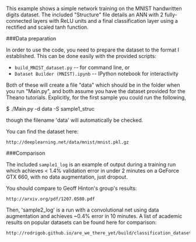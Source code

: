 This example shows a simple network training on the MNIST handwritten digits dataset. The included "Structure" file details an ANN with 2 fully-connected layers with ReLU units and a final classification layer using a rectified and scaled tanh function. 

###Data preparation

In order to use the code, you need to prepare the dataset to the format I established.  This can be done easily with the provided scripts:  

* `build_MNIST_dataset.py` -- for command line, or
* `Dataset Builder (MNIST).ipynb` -- IPython notebook for interactivity

Both of these will create a file "data" which should be in the folder when you run "Main.py", and both assume you have the dataset provided for the Theano tutorials. Explicitly, for the first sample you could run the following,

$ ./Main.py -d data -S sample1_struc

though the filename 'data' will automatically be checked.

You can find the dataset here:
	
	http://deeplearning.net/data/mnist/mnist.pkl.gz

###Comparison

The included `sample1_log` is an example of output during a training run which achieves < 1.4% validation error in under 2 minutes on a GeForce GTX 660, with no data augmentation, just dropout.

You should compare to Geoff Hinton's group's results:

	http://arxiv.org/pdf/1207.0580.pdf

Then, 'sample2_log' is a run with a convolutional net using data augmentation and achieves ~0.4% error in 10 minutes. A list of academic results on popular datasets can be found here for comparison:

	http://rodrigob.github.io/are_we_there_yet/build/classification_datasets_results.html
